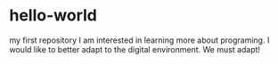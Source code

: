 # hello-world
my first repository
I am interested in learning more about programing. I would like to better adapt to the digital environment. We must adapt! 
